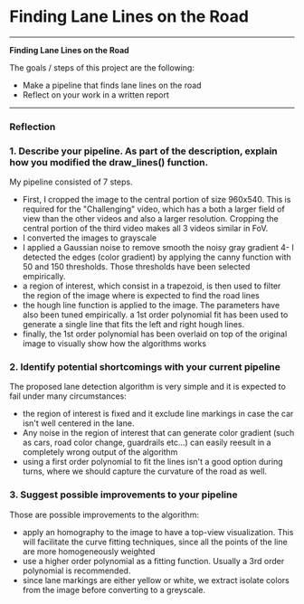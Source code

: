 # **Finding Lane Lines on the Road** 

---

**Finding Lane Lines on the Road**

The goals / steps of this project are the following:
* Make a pipeline that finds lane lines on the road
* Reflect on your work in a written report


[//]: # (Image References)


---

### Reflection

### 1. Describe your pipeline. As part of the description, explain how you modified the draw_lines() function.

My pipeline consisted of 7 steps. 
- First, I cropped the image to the central portion of size 960x540. This is required for the "Challenging" video, which has a both a larger field of view than the other videos and also a larger resolution. Cropping the central portion of the third video makes all 3 videos similar in FoV.
- I converted the images to grayscale
- I applied a Gaussian noise to remove smooth the noisy gray gradient
4- I detected the edges (color gradient) by applying the canny function with 50 and 150 thresholds. Those thresholds have been selected empirically.
- a region of interest, which consist in a trapezoid, is then used to filter the region of the image where is expected to find the road lines
- the hough line function is applied to the image. The parameters have also been tuned empirically. a 1st order polynomial fit has been used to generate a single line that fits the left and right hough lines.
- finally, the 1st order polynomial has been overlaid on top of the original image to visually show how the algorithms works



### 2. Identify potential shortcomings with your current pipeline

The proposed lane detection algorithm is very simple and it is expected to fail under many circumstances:
- the region of interest is fixed and it exclude line markings in case the car isn't well centered in the lane.
- Any noise in the region of interest that can generate color gradient (such as cars, road color change, guardrails etc...) can easily reesult in a completely wrong output of the algorithm
- using a first order polynomial to fit the lines isn't a good option during turns, where we should capture the curvature of the road as well. 


### 3. Suggest possible improvements to your pipeline

Those are possible improvements to the algorithm:
- apply an homography to the image to have a top-view visualization. This will facilitate the curve fitting techniques, since all the points of the line are more homogeneously weighted
- use a higher order polynomial as a fitting function. Usually a 3rd order polynomial is recommended.
- since lane markings are either yellow or white, we extract isolate colors from the image before converting to a greyscale.

